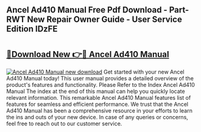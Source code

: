 ## Ancel Ad410 Manual Free Pdf Download - Part-RWT New Repair Owner Guide - User Service Edition IDzFE

# <h2><a href="http://bc13022.oget.top/?id=Ancel+Ad410+Manual">🔗Download New 👉🔴 Ancel Ad410 Manual</a></h2>

[![Ancel Ad410 Manual new download](https://i.imgur.com/5g1atiW.png)](http://bc13022.oget.top/?id=Ancel+Ad410+Manual)
Get started with your new Ancel Ad410 Manual today! This user manual provides a detailed overview of the product's features and functionality. Please Refer to the Index Ancel Ad410 Manual The index at the end of this manual can help you quickly locate relevant information. This remarkable Ancel Ad410 Manual features list of features for seamless and efficient performance. We trust that the Ancel Ad410 Manual has been a comprehensive resource in your efforts to learn the ins and outs of your new device. In case of any queries or concerns, feel free to reach out to our customer service.
